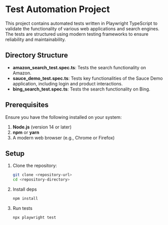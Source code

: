# Test Automation Project

This project contains automated tests written in Playwright TypeScript to validate the functionality of various web applications and search engines. The tests are structured using modern testing frameworks to ensure reliability and maintainability.

## Directory Structure

- **amazon_search_test.spec.ts**: Tests the search functionality on Amazon.
- **sauce_demo_test.spec.ts**: Tests key functionalities of the Sauce Demo application, including login and product interactions.
- **bing_search_test.spec.ts**: Tests the search functionality on Bing.

## Prerequisites

Ensure you have the following installed on your system:

1. **Node.js** (version 14 or later)
2. **npm** or **yarn**
3. A modern web browser (e.g., Chrome or Firefox)

## Setup

1. Clone the repository:
   ```bash
   git clone <repository-url>
   cd <repository-directory>
2. Install deps  
   ```bash 
   npm install
3. Run tests
   ```bash 
   npx playwright test
